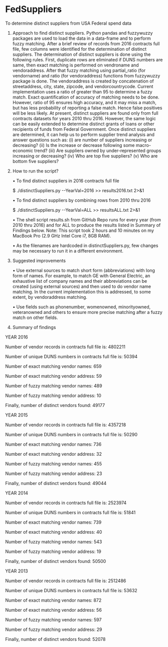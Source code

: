 # FedSuppliers
To determine distinct suppliers from USA Federal spend data

1.	Approach to find distinct suppliers.
Python pandas and fuzzywuzzy packages are used to load the data in a data-frame and to perform fuzzy matching. After a brief review of records from 2016 contracts full file, few columns were identified for the determination of distinct suppliers. The determination of distinct suppliers is done using the following rules. First, duplicate rows are eliminated if DUNS numbers are same, then exact matching is performed on vendroname and vendoraddress. After that fuzzy matching using partial_ratio (for vendorname) and ratio (for vendoraddress) functions from fuzzywuzzy package is done. The vendoraddress is created by concatenation of streetaddress, city, state, zipcode, and vendorcountrycode. Current implementation uses a ratio of greater than 95 to determine a fuzzy match. Exact quantification of accuracy of matching needs to be done. However, ratio of 95 ensures high accuracy, and it may miss a match, but has less probability of reporting a false match. Hence false positives will be less likely. 
At present, distinct suppliers are found only from full contracts datasets for years 2010 thru 2016. However, the same logic can be easily extended to determine distinct grants of loans or other recipients of funds from Federal Government. 
Once distinct suppliers are determined, it can help us to perform supplier trend analysis and answer questions such as: (i) are number of suppliers increasing or decreasing? (ii) Is the increase or decrease following some macro-economic trend? (iii) Are suppliers owned by under-represented groups increasing or decreasing?  (iv) Who are top five suppliers? (v) Who are bottom five suppliers? 

2.	How to run the script?

      •	 To find distinct suppliers in 2016 contracts full file
  
      $  ./distinctSuppliers.py --YearVal=2016 >> results2016.txt 2>&1

      •	To find distinct suppliers by combining rows from 2010 thru 2016
  
      $ ./distinctSuppliers.py --YearVal=ALL >> resultsALL.txt 2>&1

      •	The shell script results.sh from GitHub Repo runs for every year (from 2010 thru 2016) and for ALL to produce the results listed in Summary of Findings below. Note: This script took 2 hours and 10 minutes on my MacBook Pro (2.9 GHz Intel Core i7, 8GB RAM).

      •	As the filenames are hardcoded in distinctSuppliers.py, few changes may be necessary to run it in a different environment. 

3.	Suggested improvements

      •	Use external sources to match short form (abbreviations) with long form of names. For example, to match GE with General Electric, an exhaustive list of company names and their abbreviations can be created (using external sources) and then used to do vendor name matching. In the current implementation this is addressed, to some extent, by vendoraddress matching. 

      •	Use fields such as phonenumber, womenowned, minorityowned, veteranowned and others to ensure more precise matching after a fuzzy match on other fields. 


4.	Summary of findings

YEAR 2016

Number of vendor records in contracts full file is: 4802211

Number of unique DUNS numbers in contracts full file is: 50394

Number of exact matching vendor names: 659

Number of exact matching vendor address: 59

Number of fuzzy matching vendor names: 489

Number of fuzzy matching vendor address: 10

Finally, number of distinct vendors found: 49177


YEAR 2015

Number of vendor records in contracts full file is: 4357218

Number of unique DUNS numbers in contracts full file is: 50290

Number of exact matching vendor names: 736

Number of exact matching vendor address: 32

Number of fuzzy matching vendor names: 455

Number of fuzzy matching vendor address: 23

Finally, number of distinct vendors found: 49044


YEAR 2014

Number of vendor records in contracts full file is: 2523974

Number of unique DUNS numbers in contracts full file is: 51841

Number of exact matching vendor names: 739

Number of exact matching vendor address: 40

Number of fuzzy matching vendor names: 543

Number of fuzzy matching vendor address: 19

Finally, number of distinct vendors found: 50500


YEAR 2013

Number of vendor records in contracts full file is: 2512486

Number of unique DUNS numbers in contracts full file is: 53632

Number of exact matching vendor names: 872

Number of exact matching vendor address: 56

Number of fuzzy matching vendor names: 597

Number of fuzzy matching vendor address: 29

Finally, number of distinct vendors found: 52078






